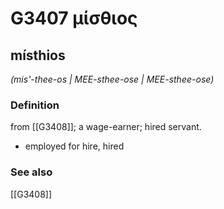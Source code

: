 # G3407 μίσθιος

## místhios

_(mis'-thee-os | MEE-sthee-ose | MEE-sthee-ose)_

### Definition

from [[G3408]]; a wage-earner; hired servant.

- employed for hire, hired

### See also

[[G3408]]

